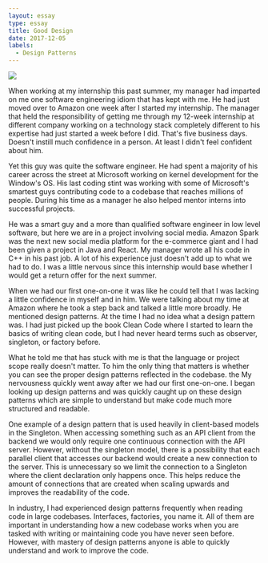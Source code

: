 ```yaml
---
layout: essay
type: essay
title: Good Design
date: 2017-12-05
labels:
  - Design Patterns
---
```



<img class="ui small right floated spaced image" src="http://www.pearlwhitemedia.com/wp-content/uploads/2017/10/presentation.design.jpg">

When working at my internship this past summer, my manager had imparted on me one software engineering idiom that has kept with me. He had just moved over to Amazon one week after I started my internship. The manager that held the responsibility of getting me through my 12-week internship at different company working on a technology stack completely different to his expertise had just started a week before I did. That's five business days. Doesn't instill much confidence in a person. At least I didn't feel confident about him.

Yet this guy was quite the software engineer. He had spent a majority of his career across the street at Microsoft working on kernel development for the Window's OS. His last coding stint was working with some of Microsoft's smartest guys contributing code to a codebase that reaches millions of people. During his time as a manager he also helped mentor interns into successful projects.

He was a smart guy and a more than qualified software engineer in low level software, but here we are in a project involving social media. Amazon Spark was the next new social media platform for the e-commerce giant and I had been given a project in Java and React. My manager wrote all his code in C++ in his past job. A lot of his experience just doesn't add up to what we had to do. I was a little nervous since this internship would base whether I would get a return offer for the next summer.

When we had our first one-on-one it was like he could tell that I was lacking a little confidence in myself and in him. We were talking about my time at Amazon where he took a step back and talked a little more broadly. He mentioned design patterns. At the time I had no idea what a design pattern was. I had just picked up the book Clean Code where I started to learn the basics of writing clean code, but I had never heard terms such as observer, singleton, or factory before.

What he told me that has stuck with me is that the language or project scope really doesn't matter. To him the only thing that matters is whether you can see the proper design patterns reflected in the codebase. the My nervousness quickly went away after we had our first one-on-one. I began looking up design patterns and was quickly caught up on these design patterns which are simple to understand but make code much more structured and readable.

One example of a design pattern that is used heavily in client-based models in the Singleton. When accessing something such as an API client from the backend we would only require one continuous connection with the API server. However, without the singleton model, there is a possibility that each parallel client that accesses our backend would create a new connection to the server. This is unnecessary so we limit the connection to a Singleton where the client declaration only happens once. This helps reduce the amount of connections that are created when scaling upwards and improves the readability of the code.

In industry, I had experienced design patterns frequently when reading code in large codebases. Interfaces, factories, you name it. All of them are important in understanding how a new codebase works when you are tasked with writing or maintaining code you have never seen before. However, with mastery of design patterns anyone is able to quickly understand and work to improve the code.
